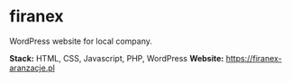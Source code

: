 # firanex

WordPress website for local company.


<b>Stack:</b> HTML, CSS, Javascript, PHP, WordPress
<b>Website:</b> https://firanex-aranzacje.pl
